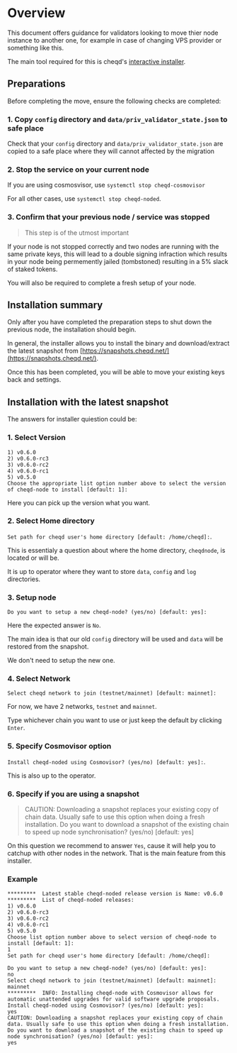 # Overview

This document offers guidance for validators looking to move thier node instance to another one, for example in case of changing VPS provider or something like this.

The main tool required for this is cheqd's [interactive installer](../setup-and-configure/interactive/interactive-installer.md).

## Preparations

Before completing the move, ensure the following checks are completed:

### 1. Copy `config` directory and `data/priv_validator_state.json` to safe place

Check that your `config` directory and `data/priv_validator_state.json` are copied to a safe place where they will cannot affected by the migration

### 2. Stop the service on your current node

If you are using cosmosvisor, use `systemctl stop cheqd-cosmovisor`

For all other cases, use  `systemctl stop cheqd-noded`.

### 3. Confirm that your previous node / service was stopped

> This step is of the utmost important

If your node is not stopped correctly and two nodes are running with the same private keys, this will lead to a double signing infraction which results in your node being permemently jailed (tombstoned) resulting in a 5% slack of staked tokens.

You will also be required to complete a fresh setup of your node.

## Installation summary

Only after you have completed the preparation steps to shut down the previous node, the installation should begin.

In general, the installer allows you to install the binary and download/extract the latest snapshot from [https://snapshots.cheqd.net/](https://snapshots.cheqd.net/).

Once this has been completed, you will be able to move your existing keys back and settings.

## Installation with the latest snapshot

The answers for installer quiestion could be:

### 1. Select Version

```text
1) v0.6.0
2) v0.6.0-rc3
3) v0.6.0-rc2
4) v0.6.0-rc1
5) v0.5.0
Choose the appropriate list option number above to select the version of cheqd-node to install [default: 1]:
```

Here you can pick up the version what you want.

### 2. Select Home directory

`Set path for cheqd user's home directory [default: /home/cheqd]:`.
  
This is essentialy a question about where the home directory,  `cheqdnode`, is located or will be.

It is up to operator where they want to store `data`, `config` and `log` directories.

### 3. Setup node

`Do you want to setup a new cheqd-node? (yes/no) [default: yes]:`

Here the expected answer is `No`.

The main idea is that our old `config` directory will be used and `data` will be restored from the snapshot.

We don't need to setup the new one.

### 4. Select Network

`Select cheqd network to join (testnet/mainnet) [default: mainnet]:`

For now, we have 2 networks, `testnet` and `mainnet`.

Type whichever chain you want to use or just keep the default by clicking `Enter`.

### 5. Specify Cosmovisor option

`Install cheqd-noded using Cosmovisor? (yes/no) [default: yes]:`.

This is also up to the operator.

### 6. Specify if you are using a snapshot

> CAUTION: Downloading a snapshot replaces your existing copy of chain data. Usually safe to use this option when doing a fresh installation. Do you want to download a snapshot of the existing chain to speed up node synchronisation? (yes/no) [default: yes]

On this question we recommend to answer `Yes`, cause it will help you to catchup with other nodes in the network. That is the main feature from this installer.

### Example

```text
*********  Latest stable cheqd-noded release version is Name: v0.6.0
*********  List of cheqd-noded releases: 
1) v0.6.0
2) v0.6.0-rc3
3) v0.6.0-rc2
4) v0.6.0-rc1
5) v0.5.0
Choose list option number above to select version of cheqd-node to install [default: 1]:
1
Set path for cheqd user's home directory [default: /home/cheqd]:

Do you want to setup a new cheqd-node? (yes/no) [default: yes]:
no
Select cheqd network to join (testnet/mainnet) [default: mainnet]:
mainnet
*********  INFO: Installing cheqd-node with Cosmovisor allows for automatic unattended upgrades for valid software upgrade proposals.
Install cheqd-noded using Cosmovisor? (yes/no) [default: yes]:
yes
CAUTION: Downloading a snapshot replaces your existing copy of chain data. Usually safe to use this option when doing a fresh installation. Do you want to download a snapshot of the existing chain to speed up node synchronisation? (yes/no) [default: yes]:
yes
```
